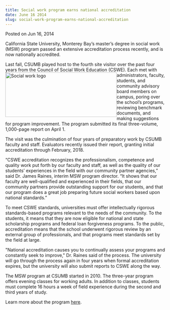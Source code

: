 ```yaml
---
title: Social work program earns national accreditation
date: June 16 2014
slug: social-work-program-earns-national-accreditation
---
```


 



<span class="date">Posted on Jun 16, 2014    </span>
<p>California State University, Monterey Bay&#x2019;s master&#x2019;s degree in
social work (MSW) program passed an extensive accreditation process
recently, and is now nationally accredited.</p>
<p>Last fall, CSUMB played host to the fourth site visitor over the
past four years from the Council of&#xA0;<img alt="Social work logo" src="https://news.csumb.edu/sites/default/files/65/attachments/news/images/msw_0.jpg" style="width:350px; height:140px; float:left">Social Work
Education (CSWE). Each met with administrators, faculty, students,
and community advisory board members on campus, poring over the
school&#x2019;s programs, reviewing benchmark documents, and making
suggestions for program improvement. The program submitted its
final three-volume, 1,000-page report on April 1.</img></p>
<p>The visit was the culmination of four years of preparatory work
by CSUMB faculty and staff. Evaluators recently issued their
report, granting initial accreditation through February, 2018.</p>
<p>&#x201C;CSWE accreditation recognizes the professionalism, competence
and quality work put forth by our faculty and staff, as well as the
quality of our students&#x2019; experiences in the field with our
community partner agencies,&#x201D; said Dr. James Raines, interim MSW
program director. &#x201C;It shows that our faculty are well-qualified and
experienced in their fields, that our community partners provide
outstanding support for our students, and that our program does a
great job preparing future social workers based upon national
standards.&#x201D;</p>
<p>To meet CSWE standards, universities must offer intellectually
rigorous standards-based programs relevant to the needs of the
community. To the students, it means that they are now eligible for
national and state scholarship programs and federal loan
forgiveness programs. To the public, accreditation means that the
school underwent rigorous review by an external group of
professionals, and that programs meet standards set by the field at
large.</p>
<p>&quot;National accreditation causes you to continually assess your
programs and constantly seek to improve,&quot; Dr. Raines said of the
process. The university will go through the process again in four
years when formal accreditation expires, but the university will
also submit reports to CSWE along the way.</p>
<p>The MSW program at CSUMB started in 2010. The three-year program
offers evening classes for working adults. In addition to classes,
students must complete 16 hours a week of field experience during
the second and third years of study.</p>
<p>Learn more about the program <a href="https://msw.csumb.edu" rel="nofollow">here</a>.</p>
<p>&#xA0;</p>
<p>&#xA0;</p>
<p><br>
&#xA0;</br></p>





 

